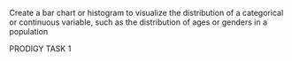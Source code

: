  Create a bar chart or histogram to visualize the distribution of a categorical or continuous variable, such as the distribution of ages or genders in a population

PRODIGY TASK 1
